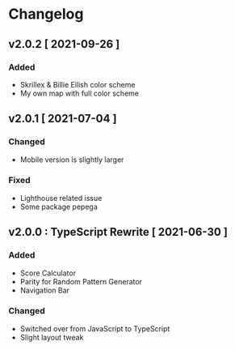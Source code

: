 # Changelog

## v2.0.2 [ 2021-09-26 ]

### Added

-   Skrillex & Billie Eilish color scheme
-   My own map with full color scheme

## v2.0.1 [ 2021-07-04 ]

### Changed

-   Mobile version is slightly larger

### Fixed

-   Lighthouse related issue
-   Some package pepega

## v2.0.0 : TypeScript Rewrite [ 2021-06-30 ]

### Added

-   Score Calculator
-   Parity for Random Pattern Generator
-   Navigation Bar

### Changed

-   Switched over from JavaScript to TypeScript
-   Slight layout tweak

